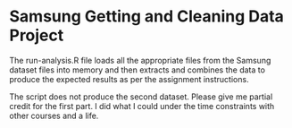 Samsung Getting and Cleaning Data Project
=============================

The run-analysis.R file loads all the appropriate files from the Samsung dataset files into memory and then extracts and combines the data to produce the expected results as per the assignment instructions.

The script does not produce the second dataset. Please give me partial credit for the first part. I did what I could under the time constraints with other courses and a life. 

